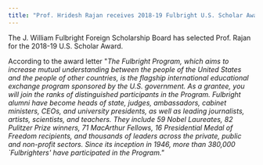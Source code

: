 ```yaml
---
title: "Prof. Hridesh Rajan receives 2018-19 Fulbright U.S. Scholar Award"
---
```


The J. William Fulbright Foreign Scholarship Board has selected Prof. Rajan
for the 2018-19 U.S. Scholar Award.

According to the award letter 
&quot;<EM>The Fulbright Program, which aims to increase mutual 
understanding between the people of the United States and the 
people of other countries, is the flagship international 
educational exchange program sponsored by the U.S. government. 
As a grantee, you will join the ranks of distinguished 
participants in the Program. 
Fulbright alumni have become heads of state, judges, ambassadors, 
cabinet ministers, CEOs, and university presidents, as well as 
leading journalists, artists, scientists, and teachers. 
They include 59 Nobel Laureates, 82 Pulitzer Prize winners, 
71 MacArthur Fellows, 16 Presidential Medal of Freedom recipients, 
and thousands of leaders across the private, public and non-profit 
sectors. 
Since its inception in 1946, more than 380,000 
`Fulbrighters' have participated in the Program.&quot;</EM>
